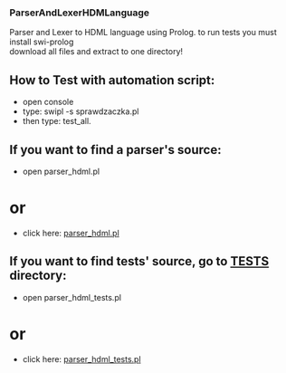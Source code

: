 ### ParserAndLexerHDMLanguage
Parser and Lexer to HDML language using Prolog. 
to run tests you must install swi-prolog\
download all files and extract to one directory!

## How to Test with automation script: 
- open console
- type: swipl -s sprawdzaczka.pl
- then type: test_all. 

## If you want to find a parser's source:
- open parser_hdml.pl  
# or
- click here: [parser_hdml.pl](parser_hdml.pl)

## If you want to find tests' source, go to [TESTS](TESTS) directory:
- open parser_hdml_tests.pl   
# or
- click here: [parser_hdml_tests.pl](TESTS/parser_hdml_tests.pl)
